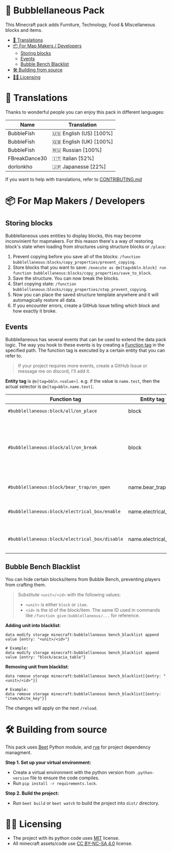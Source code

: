 # 🫧 Bubblellaneous Pack

This Minecraft pack adds Furniture, Technology, Food & Miscellaneous blocks and items.

<!-- vim-markdown-toc GFM -->

* [🔖 Translations](#-translations)
* [📦 For Map Makers / Developers](#-for-map-makers--developers)
    * [Storing blocks](#storing-blocks)
    * [Events](#events)
    * [Bubble Bench Blacklist](#bubble-bench-blacklist)
* [🛠️ Building from source](#-building-from-source)
* [🧑‍⚖️ Licensing](#-licensing)

<!-- vim-markdown-toc -->

# 🔖 Translations

Thanks to wonderful people you can enjoy this pack in different languages:

| Name                    | Translation                |
| ----------------------- | -----------------          |
| BubbleFish              | 🇺🇸 English (US) \[100%\] |
| BubbleFish              | 🇬🇧 English (UK) \[100%\] |
| BubbleFish              | 🇷🇺 Russian \[100%\]      |
| FBreakDance30           | 🇮🇹 Italian \[52%\]       |
| dorlonkho               | 🇯🇵 Japanesse \[22%\]     |

If you want to help with translations, refer to [CONTRIBUTING.md](./CONTRIBUTING.md)

# 📦 For Map Makers / Developers

## Storing blocks

Bubblellaneous uses entities to display blocks, this may become inconvinient for mapmakers. For this reason there's a way of restoring block's state when loading from structures using structure blocks or `/place`:

1. Prevent copying before you save all of the blocks: `/function bubblellaneous:blocks/copy_properties/prevent_copying`.
1. Store blocks that you want to save: `/execute as @e[tag=bbln.block] run function bubblellaneous:blocks/copy_properties/save_to_block`.
1. Save the structure. You can now break the blocks.
1. Start copying state: `/function bubblellaneous:blocks/copy_properties/stop_prevent_copying`.
1. Now you can place the saved structure template anywhere and it will automagically restore all data.
1. If you encounter errors, create a GitHub Issue telling which block and how exactly it broke.

## Events

Bubblellaneous has several events that can be used to extend the data pack logic. The way you hook to these events is by creating a [Function tag](https://minecraft.wiki/w/Tag#Java_Edition) in the specified path. The function tag is executed by a certain entity that you can refer to.

> If your project requires more events, create a GitHub Issue or message me on discord, I'll add it.

**Entity tag** is `@e[tag=bbln.<value>]`. e.g. if the value is `name.test`, then the actual selector is `@e[tag=bbln.name.test]`.

| Function tag                                   | Entity tag          | Description                                                            |
| -----------------------------------------      | ------------------- | -----------------------------                                          |
| `#bubblellaneous:block/all/on_place`           | block               | A block was placed                                                     |
| `#bubblellaneous:block/all/on_break`           | block               | A block was broken. Use `/return 1` to prevent the block from breaking |
| `#bubblellaneous:block/bear_trap/on_open`      | name.bear_trap      | Bear Trap released the player                                          |
| `#bubblellaneous:block/electrical_box/enable`  | name.electrical_box | An electrical box was toggled on                                       |
| `#bubblellaneous:block/electrical_box/disable` | name.electrical_box | An electrical box was toggled off                                      |

## Bubble Bench Blacklist

You can hide certain blocks/items from Bubble Bench, preventing players from crafting them.

> Substitute `<unit>/<id>` with the following values:
>
> - `<unit>` is either `block` or `item`.
> - `<id>` is the id of the block/item. The same ID used in commands like `/function give:bubblellaneous/...` for reference.

**Adding unit into blacklist**:

```mcfunction
data modify storage minecraft:bubblellaneous bench_blacklist append value {entry: "<unit>/<id>"}

# Example:
data modify storage minecraft:bubblellaneous bench_blacklist append value {entry: "block/acacia_table"}
```

**Removing unit from blacklist**:

```mcfunction
data remove storage minecraft:bubblellaneous bench_blacklist[{entry: "<unit>/<id>"}]

# Example:
data remove storage minecraft:bubblellaneous bench_blacklist[{entry: "item/white_key"}]
```

The changes will apply on the next `/reload`.

# 🛠️ Building from source

This pack uses [Beet](https://github.com/mcbeet/beet) Python module, and [rye](https://github.com/mitsuhiko/rye) for project dependency managment.

**Step 1. Set up your virtual environment:**

- Create a virtual environment with the python version from `.python-version` file to ensure the code compiles.
- Run `pip install -r requirements.lock`.

**Step 2. Build the project:**

- Run `beet build` or `beet watch` to build the project into `dist/` directory.

# 🧑‍⚖️ Licensing

- The project with its python code uses [MIT](./LICENSE) license.
- All minecraft assets/code use [CC BY-NC-SA 4.0](./src/LICENSE) license.
